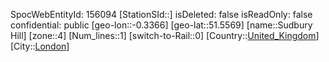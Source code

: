 ﻿---
location: [51.5569,-0.3366]
type: Station
tags:
- geo/Station
- Europe/United_Kingdom/London

---
SpocWebEntityId: 156094
[StationSId::]
isDeleted: false
isReadOnly: false
confidential: public
[geo-lon::-0.3366]
[geo-lat::51.5569]
[name::Sudbury Hill]
[zone::4]
[Num_lines::1]
[switch-to-Rail::0]
[Country::[United_Kingdom](geo/Continent/Europe/United_Kingdom.md)]
[City::[London](geo/Continent/Europe/United_Kingdom/London.md)]

